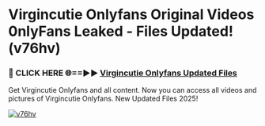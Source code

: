 # Virgincutie Onlyfans Original Videos 0nlyFans Leaked - Files Updated! (v76hv)

<h3>🔴 CLICK HERE 🌐==►► <a href="https://tinyurl.com/ehrbuxhb" rel="nofollow">Virgincutie Onlyfans Updated Files</a></h3>

Get Virgincutie Onlyfans and all content. Now you can access all videos and pictures of Virgincutie Onlyfans. New Updated Files 2025!

[![v76hv](https://i.imgur.com/lVYEuWS.gif)](https://tinyurl.com/ehrbuxhb)
